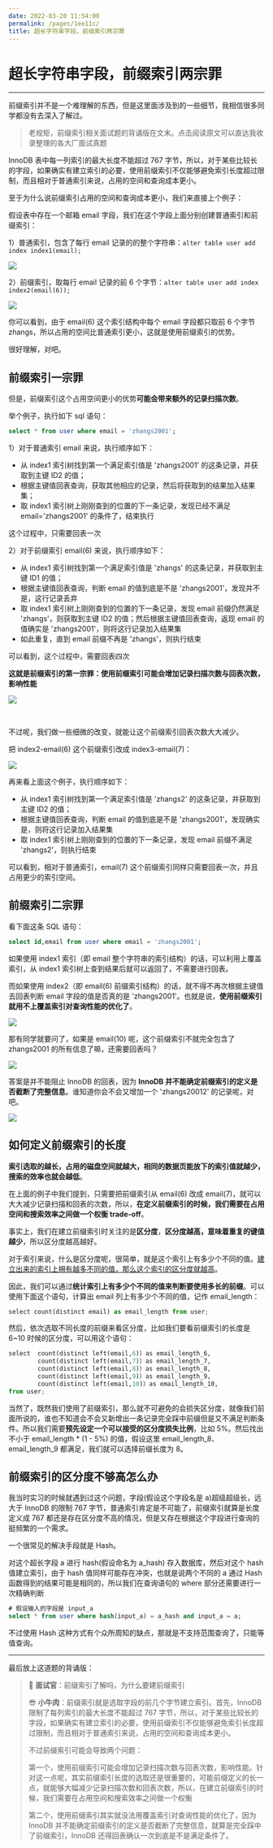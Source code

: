 ```yaml
---
date: 2022-03-20 11:54:00
permalink: /pages/1ee11c/
title: 超长字符串字段，前缀索引两宗罪
---
```

# 超长字符串字段，前缀索引两宗罪

---

前缀索引并不是一个难理解的东西，但是这里面涉及到的一些细节，我相信很多同学都没有去深入了解过。

> 老规矩，前缀索引相关面试题的背诵版在文末。点击阅读原文可以直达我收录整理的各大厂面试真题

InnoDB 表中每一列索引的最大长度不能超过 767 字节，所以，对于某些比较长的字段，如果确实有建立索引的必要，使用前缀索引不仅能够避免索引长度超过限制，而且相对于普通索引来说，占用的空间和查询成本更小。

至于为什么说前缀索引占用的空间和查询成本更小，我们来直接上个例子：

假设表中存在一个邮箱 email 字段，我们在这个字段上面分别创建普通索引和前缀索引：

1）普通索引，包含了每行 email 记录的的整个字符串：`alter table user add index index1(email);`

![](https://cs-wiki.oss-cn-shanghai.aliyuncs.com/img/20211215101632.png)

2）前缀索引，取每行 email 记录的前 6 个字节：`alter table user add index index2(email(6));`

![](https://cs-wiki.oss-cn-shanghai.aliyuncs.com/img/20211215101645.png)

你可以看到，由于 email(6) 这个索引结构中每个 email 字段都只取前 6 个字节 zhangs，所以占用的空间比普通索引更小，这就是使用前缀索引的优势。

很好理解，对吧。

## 前缀索引一宗罪

但是，前缀索引这个占用空间更小的优势**可能会带来额外的记录扫描次数**。

举个例子，执行如下 sql 语句：

```sql
select * from user where email = 'zhangs2001'; 
```

1）对于普通索引 email 来说，执行顺序如下：

- 从 index1 索引树找到第一个满足索引值是 'zhangs2001' 的这条记录，并获取到主键 ID2 的值；
- 根据主键值回表查询，获取其他相应的记录，然后将获取到的结果加入结果集；
- 取 index1 索引树上刚刚查到的位置的下一条记录，发现已经不满足 email='zhangs2001' 的条件了，结束执行

这个过程中，只需要回表一次

2）对于前缀索引 email(6) 来说，执行顺序如下：

- 从 index1 索引树找到第一个满足索引值是 'zhangs' 的这条记录，并获取到主键 ID1 的值；
- 根据主键值回表查询，判断 email 的值到底是不是 'zhangs2001'，发现并不是，这行记录丢弃
- 取 index1 索引树上刚刚查到的位置的下一条记录，发现 email 前缀仍然满足 'zhangs'，则获取到主键 ID2 的值；然后根据主键值回表查询，返现 email 的值确实是 'zhangs2001'，则将这行记录加入结果集
- 如此重复，直到 email 前缀不再是 'zhangs'，则执行结束

可以看到，这个过程中，需要回表四次

**这就是前缀索引的第一宗罪：使用前缀索引可能会增加记录扫描次数与回表次数，影响性能**

![](https://cs-wiki.oss-cn-shanghai.aliyuncs.com/img/20211215114306.png)

<br>

不过呢，我们做一些细微的改变，就能让这个前缀索引回表次数大大减少。

把 index2-email(6) 这个前缀索引改成 index3-email(7)：

![](https://cs-wiki.oss-cn-shanghai.aliyuncs.com/img/20211215102003.png)

再来看上面这个例子，执行顺序如下：

- 从 index1 索引树找到第一个满足索引值是 'zhangs2' 的这条记录，并获取到主键 ID2 的值；
- 根据主键值回表查询，判断 email 的值到底是不是 'zhangs2001'，发现确实是，则将这行记录加入结果集
- 取 index1 索引树上刚刚查到的位置的下一条记录，发现 email 前缀不满足 'zhangs2'，则执行结束

可以看到，相对于普通索引，email(7) 这个前缀索引同样只需要回表一次，并且占用更少的索引空间。

## 前缀索引二宗罪

看下面这条 SQL 语句：

```sql
select id,email from user where email = 'zhangs2001'; 
```

如果使用 index1 索引（即 email 整个字符串的索引结构）的话，可以利用上覆盖索引，从 index1 索引树上查到结果后就可以返回了，不需要进行回表。

而如果使用 index2（即 email(6) 前缀索引结构）的话，就不得不再次根据主键值去回表判断 email 字段的值是否真的是 'zhangs2001'。也就是说，**使用前缀索引就用不上覆盖索引对查询性能的优化了**。

![](https://cs-wiki.oss-cn-shanghai.aliyuncs.com/img/20211215114306.png)

那有同学就要问了，如果是 email(10) 呢，这个前缀索引不就完全包含了 zhangs2001 的所有信息了嘛，还需要回表吗？

![](https://cs-wiki.oss-cn-shanghai.aliyuncs.com/img/20211215103709.png)

答案是并不能阻止 InnoDB 的回表，因为 **InnoDB 并不能确定前缀索引的定义是否截断了完整信息**。谁知道你会不会又增加一个 'zhangs20012' 的记录呢，对吧。

![](https://cs-wiki.oss-cn-shanghai.aliyuncs.com/img/20211215103832.png)

## 如何定义前缀索引的长度

**索引选取的越长，占用的磁盘空间就越大，相同的数据页能放下的索引值就越少，搜索的效率也就会越低**。

在上面的例子中我们提到，只需要把前缀索引从 email(6) 改成 email(7)，就可以大大减少记录扫描和回表的次数，所以，**在定义前缀索引的时候，我们需要在占用空间和搜索效率之间做一个权衡 trade-off**。

事实上，我们在建立前缀索引时关注的是**区分度**，**区分度越高，意味着重复的键值越少**，所以区分度越高越好。

对于索引来说，什么是区分度呢，很简单，就是这个索引上有多少个不同的值。<u>建立出来的索引上拥有越多不同的值，那么这个索引的区分度就越高</u>。

因此，我们可以通过**统计索引上有多少个不同的值来判断要使用多长的前缀**。可以使用下面这个语句，计算出 email 列上有多少个不同的值，记作 email_length：

```python
select count(distinct email) as email_length from user;
```

然后，依次选取不同长度的前缀来看区分度，比如我们要看前缀索引的长度是 6~10 时候的区分度，可以用这个语句：

```python
select  count(distinct left(email,6)）as email_length_6,
  		count(distinct left(email,7)）as email_length_7,
  		count(distinct left(email,8)）as email_length_8,
  		count(distinct left(email,9)）as email_length_9,
  		count(distinct left(email,10)）as email_length_10,
from user;
```

当然了，既然我们使用了前缀索引，那么就不可避免的会损失区分度，就像我们前面所说的，谁也不知道会不会又新增出一条记录完全踩中前缀但是又不满足判断条件。所以我们需要**预先设定一个可以接受的区分度损失比例**，比如 5%。然后找出不小于 email_length * (1 - 5%) 的值，假设这里 email_length_8、email_length_9 都满足，我们就可以选择前缀长度为 8。

## 前缀索引的区分度不够高怎么办

我当时实习的时候就遇到过这个问题，字段(假设这个字段名是 a)超级超级长，远大于 InnoDB 的限制 767 字节，普通索引肯定是不可能了，前缀索引就算是长度定义成 767 都还是存在区分度不高的情况，但是又存在根据这个字段进行查询的挺频繁的一个需求。

一个很常见的解决手段就是 Hash。

对这个超长字段 a 进行 hash(假设命名为 a_hash) 存入数据库，然后对这个 hash 值建立索引，由于 hash 值同样可能存在冲突，也就是说两个不同的 a 通过 Hash 函数得到的结果可能是相同的，所以我们在查询语句的 where 部分还需要进行一次精确判断

```sql
# 假设输入的字段是 input_a
select * from user where hash(input_a) = a_hash and input_a = a;
```

不过使用 Hash 这种方式有个众所周知的缺点，那就是不支持范围查询了，只能等值查询。

---

最后放上这道题的背诵版：

> 🥸 **面试官**：前缀索引了解吗，为什么要建前缀索引
>
> 😎 **小牛肉**：前缀索引就是选取字段的前几个字节建立索引。首先，InnoDB 限制了每列索引的最大长度不能超过 767 字节，所以，对于某些比较长的字段，如果确实有建立索引的必要，使用前缀索引不仅能够避免索引长度超过限制，而且相对于普通索引来说，占用的空间和查询成本更小。
>
> 不过前缀索引可能会导致两个问题：
>
> 第一个，使用前缀索引可能会增加记录扫描次数与回表次数，影响性能。针对这一点呢，其实前缀索引长度的选取还是很重要的，可能前缀定义的长一点，就能够大幅减少记录扫描次数和回表次数，所以，在建立前缀索引的时候，我们需要在占用空间和搜索效率之间做一个权衡
>
> 第二个，使用前缀索引其实就没法用覆盖索引对查询性能的优化了，因为 InnoDB 并不能确定前缀索引的定义是否截断了完整信息，就算是完全踩中了前缀索引，InnoDB 还得回表确认一次到底是不是满足条件了。
